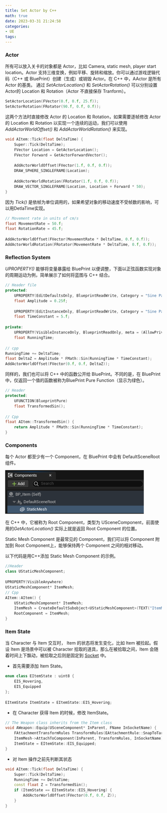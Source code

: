```yaml
---
title: Set Actor by C++
math: true
date: 2023-03-31 21:24:58
categories:
- UE
tags:
---
```


### Actor

所有可以放入关卡的对象都是 Actor，比如 Camera, static mesh, player start location。Actor 支持三维变换，例如平移、旋转和缩放。你可以通过游戏逻辑代码（C++ 或 BluePrint）创建（生成）或销毁 Actor。在 C++ 中，AActor 是所有 Actor 的基类。
通过 *SetActorLocation()* 和 *SetActorRotation()* 可以分别设置 Actor的 Location 和 Rotation（Actor 不直接保存 Tranform）。

```c++
SetActorLocation(FVector(0.f, 0.f, 25.f));
SetActorRotation(FRotator(90.f, 0.f, 0.f));
```
这两个方法时直接修改 Actor 的 Location 和 Rotation，如果需要逐帧修改 Actor 的 Location 和 Rotation 以实现一个连续的运动，我们可以使用 *AddActorWorldOffset()* 和 *AddActorWorldRotation()* 来实现。
<!--more-->
```c++
void AItem::Tick(float DeltaTime) {
	Super::Tick(DeltaTime);
	FVector Location = GetActorLocation();
	FVector Forward = GetActorForwardVector();

	AddActorWorldOffset(FVector(1.f, 0.f, 0.f));
	DRAW_SPHERE_SINGLEFRAME(Location);

	AddActorWorldRotation(FRotator(1.f, 0.f, 0.f));
	DRAW_VECTOR_SINGLEFRAME(Location, Location + Forward * 50);
}
```

因为 *Tick()* 是依帧为单位调用的，如果希望对象的移动速度不受帧数的影响，可以用DetlaTime实现。

```c++
// Movement rate in units of cm/s
float MovementRate = 50.f;
float RotationRate = 45.f;

AddActorWorldOffset(FVector(MovementRate * DeltaTime, 0.f, 0.f));
AddActorWorldRotation(FRotator(MovementRate * DeltaTime, 0.f, 0.f));
```

### Reflection System
*UPROPERTY()* 能够将变量暴露给 BluePrint 以便调整，下面以正弦函数实现对象的周期运动为例，简单展示了如何将蓝图与 C++ 结合。

```c++
// Header file
protected:
	UPROPERTY(EditDefaultsOnly, BlueprintReadWrite, Category = "Sine Parameters")
	float Amplitude = 0.25f;

	UPROPERTY(EditInstanceOnly, BlueprintReadWrite, Category = "Sine Parameters")
	float TimeConstant = 5.f;

private:
	UPROPERTY(VisibleInstanceOnly, BlueprintReadOnly, meta = (AllowPrivateAccess = "true"))
	float RunningTime;
	
// cpp
RunningTime += DeltaTime;
float DeltaZ = Amplitude * FMath::Sin(RunningTime * TimeConstant);
AddActorWorldOffset(FVector(0.f, 0.f, DeltaZ));
```

同样的，我们也可以将 C++ 中的函数公开给 BluePrint。不同的是，在 BluePrint 中，仅返回一个值的函数被称为BluePrint Pure Function（显示为绿色）。

```c++
// Header
protected:
	UFUNCTION(BlueprintPure)
	float TransformedSin();

// Cpp
float AItem::TransformedSin() {
	return Amplitude * FMath::Sin(RunningTime * TimeConstant);
}
```

### Components
每个 Actor 都至少有一个 Component，在 BluePrint 中会有 DefaultSceneRoot组件。

![BP_Componets](Set%20Actor%20by%20C++/BP_Componets.png)

在 C++ 中，它被称为 Root Component，类型为 USceneComponent，前面使用的*GetActorLocation()* 实际上就是返回 Root Component 的位置。

Static Mesh Component 是最常见的 Component，我们可以将 Component 附加到 Root Component上，能够保持两个 Component 之间的相对移动。

以下代码是用C++添加 Static Mesh Component 的示例。

```c++
//Header
class UStaticMeshComponent;

UPROPERTY(VisibleAnywhere)
UStaticMeshComponent* ItemMesh;
// Cpp
AItem::AItem() {
	UStaticMeshComponent* ItemMesh;
	ItemMesh = CreateDefaultSubobject<UStaticMeshComponent>(TEXT("ItemMeshComponet"));
	RootComponent = ItemMesh;
}

```

### Item State
当 Character 与 Item 交互时， Item 的状态将发生变化，比如 Item 被捡起。假设 Item 是场景中可以被 Character 拾取的道具，那么在被拾取之间，Item 会随着时间上下飘动，被拾取之后则是固定到 [Socket](https://hsaoming.github.io/2023/04/11/UE5/Character%20Class/#socket) 中。

- 首先需要添加 Item State。
```c++
enum class EItemState : uint8 {
	EIS_Hovering,
	EIS_Equipped
};

EItemState ItemState = EItemState::EIS_Hovering;
```

- 在 Character 获得 Item 的时候，修改 ItemState。

```c++
// The Weapon class inherits from the Item class
void AWeapon::Equip(USceneComponent* InParent, FName InSocketName) {
	FAttachmentTransformRules TransformRules(EAttachmentRule::SnapToTarget, true);
	ItemMesh->AttachToComponent(InParent, TransformRules, InSocketName);
	ItemState = EItemState::EIS_Equipped;
}
```

- 对 Item 操作之前先判断其状态

```c++
void AItem::Tick(float DeltaTime) {
	Super::Tick(DeltaTime);
	RunningTime += DeltaTime;
	const float Z = TransformedSin();
	if (ItemState == EItemState::EIS_Hovering) {
		AddActorWorldOffset(FVector(0.f, 0.f, Z));
	}
}
```